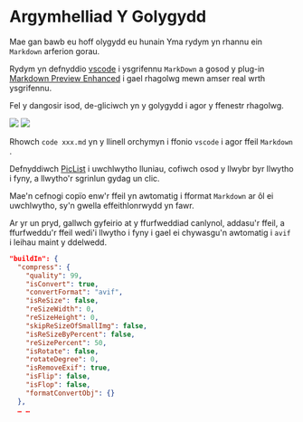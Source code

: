 # Argymhelliad Y Golygydd

Mae gan bawb eu hoff olygydd eu hunain Yma rydym yn rhannu ein `Markdown` arferion gorau.

Rydym yn defnyddio [vscode](https://code.visualstudio.com/) i ysgrifennu `MarkDown` a gosod y plug-in [Markdown Preview Enhanced](https://marketplace.visualstudio.com/items?itemName=shd101wyy.markdown-preview-enhanced) i gael rhagolwg mewn amser real wrth ysgrifennu.

Fel y dangosir isod, de-gliciwch yn y golygydd i agor y ffenestr rhagolwg.

![](https://p.3ti.site/1720775216.avif)
![](https://p.3ti.site/1720775043.avif)

Rhowch `code xxx.md` yn y llinell orchymyn i ffonio `vscode` i agor ffeil `Markdown` .

Defnyddiwch [PicList](https://github.com/Kuingsmile/PicList) i uwchlwytho lluniau, cofiwch osod y llwybr byr llwytho i fyny, a llwytho'r sgrinlun gydag un clic.

Mae'n cefnogi copïo enw'r ffeil yn awtomatig i fformat `Markdown` ar ôl ei uwchlwytho, sy'n gwella effeithlonrwydd yn fawr.

Ar yr un pryd, gallwch gyfeirio at y ffurfweddiad canlynol, addasu'r ffeil, a ffurfweddu'r ffeil wedi'i llwytho i fyny i gael ei chywasgu'n awtomatig i `avif` i leihau maint y ddelwedd.

```json
"buildIn": {
  "compress": {
    "quality": 99,
    "isConvert": true,
    "convertFormat": "avif",
    "isReSize": false,
    "reSizeWidth": 0,
    "reSizeHeight": 0,
    "skipReSizeOfSmallImg": false,
    "isReSizeByPercent": false,
    "reSizePercent": 50,
    "isRotate": false,
    "rotateDegree": 0,
    "isRemoveExif": true,
    "isFlip": false,
    "isFlop": false,
    "formatConvertObj": {}
  },
  … …
```